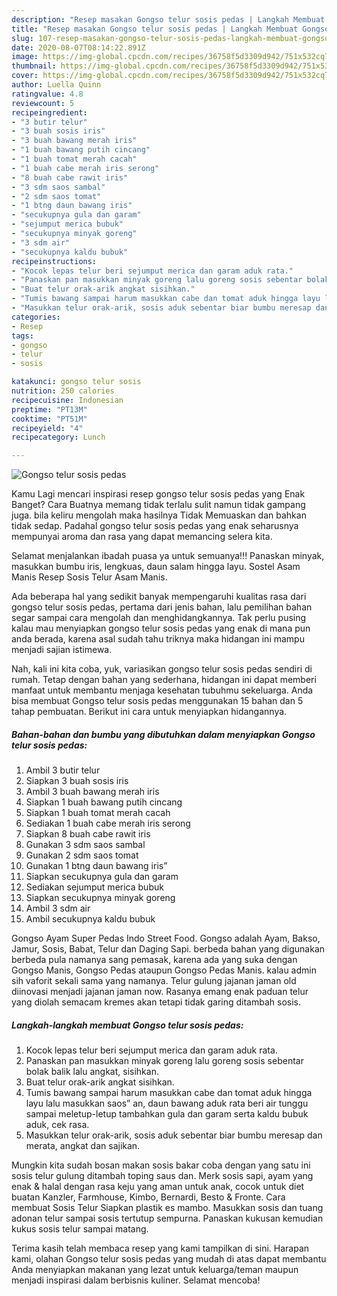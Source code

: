 ```yaml
---
description: "Resep masakan Gongso telur sosis pedas | Langkah Membuat Gongso telur sosis pedas Yang Enak Banget"
title: "Resep masakan Gongso telur sosis pedas | Langkah Membuat Gongso telur sosis pedas Yang Enak Banget"
slug: 107-resep-masakan-gongso-telur-sosis-pedas-langkah-membuat-gongso-telur-sosis-pedas-yang-enak-banget
date: 2020-08-07T08:14:22.891Z
image: https://img-global.cpcdn.com/recipes/36758f5d3309d942/751x532cq70/gongso-telur-sosis-pedas-foto-resep-utama.jpg
thumbnail: https://img-global.cpcdn.com/recipes/36758f5d3309d942/751x532cq70/gongso-telur-sosis-pedas-foto-resep-utama.jpg
cover: https://img-global.cpcdn.com/recipes/36758f5d3309d942/751x532cq70/gongso-telur-sosis-pedas-foto-resep-utama.jpg
author: Luella Quinn
ratingvalue: 4.8
reviewcount: 5
recipeingredient:
- "3 butir telur"
- "3 buah sosis iris"
- "3 buah bawang merah iris"
- "1 buah bawang putih cincang"
- "1 buah tomat merah cacah"
- "1 buah cabe merah iris serong"
- "8 buah cabe rawit iris"
- "3 sdm saos sambal"
- "2 sdm saos tomat"
- "1 btng daun bawang iris"
- "secukupnya gula dan garam"
- "sejumput merica bubuk"
- "secukupnya minyak goreng"
- "3 sdm air"
- "secukupnya kaldu bubuk"
recipeinstructions:
- "Kocok lepas telur beri sejumput merica dan garam aduk rata."
- "Panaskan pan masukkan minyak goreng lalu goreng sosis sebentar bolak balik lalu angkat, sisihkan."
- "Buat telur orak-arik angkat sisihkan."
- "Tumis bawang sampai harum masukkan cabe dan tomat aduk hingga layu lalu masukkan saos” an, daun bawang aduk rata beri air tunggu sampai meletup-letup tambahkan gula dan garam serta kaldu bubuk aduk, cek rasa."
- "Masukkan telur orak-arik, sosis aduk sebentar biar bumbu meresap dan merata, angkat dan sajikan."
categories:
- Resep
tags:
- gongso
- telur
- sosis

katakunci: gongso telur sosis 
nutrition: 250 calories
recipecuisine: Indonesian
preptime: "PT13M"
cooktime: "PT51M"
recipeyield: "4"
recipecategory: Lunch

---
```



![Gongso telur sosis pedas](https://img-global.cpcdn.com/recipes/36758f5d3309d942/751x532cq70/gongso-telur-sosis-pedas-foto-resep-utama.jpg)

Kamu Lagi mencari inspirasi resep gongso telur sosis pedas yang Enak Banget? Cara Buatnya memang tidak terlalu sulit namun tidak gampang juga. bila keliru mengolah maka hasilnya Tidak Memuaskan dan bahkan tidak sedap. Padahal gongso telur sosis pedas yang enak seharusnya mempunyai aroma dan rasa yang dapat memancing selera kita.

Selamat menjalankan ibadah puasa ya untuk semuanya!!! Panaskan minyak, masukkan bumbu iris, lengkuas, daun salam hingga layu. Sostel Asam Manis Resep Sosis Telur Asam Manis.

Ada beberapa hal yang sedikit banyak mempengaruhi kualitas rasa dari gongso telur sosis pedas, pertama dari jenis bahan, lalu pemilihan bahan segar sampai cara mengolah dan menghidangkannya. Tak perlu pusing kalau mau menyiapkan gongso telur sosis pedas yang enak di mana pun anda berada, karena asal sudah tahu triknya maka hidangan ini mampu menjadi sajian istimewa.


Nah, kali ini kita coba, yuk, variasikan gongso telur sosis pedas sendiri di rumah. Tetap dengan bahan yang sederhana, hidangan ini dapat memberi manfaat untuk membantu menjaga kesehatan tubuhmu sekeluarga. Anda bisa membuat Gongso telur sosis pedas menggunakan 15 bahan dan 5 tahap pembuatan. Berikut ini cara untuk menyiapkan hidangannya.

<!--inarticleads1-->

##### Bahan-bahan dan bumbu yang dibutuhkan dalam menyiapkan Gongso telur sosis pedas:

1. Ambil 3 butir telur
1. Siapkan 3 buah sosis iris
1. Ambil 3 buah bawang merah iris
1. Siapkan 1 buah bawang putih cincang
1. Siapkan 1 buah tomat merah cacah
1. Sediakan 1 buah cabe merah iris serong
1. Siapkan 8 buah cabe rawit iris
1. Gunakan 3 sdm saos sambal
1. Gunakan 2 sdm saos tomat
1. Gunakan 1 btng daun bawang iris”
1. Siapkan secukupnya gula dan garam
1. Sediakan sejumput merica bubuk
1. Siapkan secukupnya minyak goreng
1. Ambil 3 sdm air
1. Ambil secukupnya kaldu bubuk


Gongso Ayam Super Pedas Indo Street Food. Gongso adalah Ayam, Bakso, Jamur, Sosis, Babat, Telur dan Daging Sapi. berbeda bahan yang digunakan berbeda pula namanya sang pemasak, karena ada yang suka dengan Gongso Manis, Gongso Pedas ataupun Gongso Pedas Manis. kalau admin sih vaforit sekali sama yang namanya. Telur gulung jajanan jaman old diinovasi menjadi jajanan jaman now. Rasanya emang enak paduan telur yang diolah semacam kremes akan tetapi tidak garing ditambah sosis. 

<!--inarticleads2-->

##### Langkah-langkah membuat Gongso telur sosis pedas:

1. Kocok lepas telur beri sejumput merica dan garam aduk rata.
1. Panaskan pan masukkan minyak goreng lalu goreng sosis sebentar bolak balik lalu angkat, sisihkan.
1. Buat telur orak-arik angkat sisihkan.
1. Tumis bawang sampai harum masukkan cabe dan tomat aduk hingga layu lalu masukkan saos” an, daun bawang aduk rata beri air tunggu sampai meletup-letup tambahkan gula dan garam serta kaldu bubuk aduk, cek rasa.
1. Masukkan telur orak-arik, sosis aduk sebentar biar bumbu meresap dan merata, angkat dan sajikan.


Mungkin kita sudah bosan makan sosis bakar coba dengan yang satu ini sosis telur gulung ditambah toping saus dan. Merk sosis sapi, ayam yang enak &amp; halal dengan rasa keju yang aman untuk anak, cocok untuk diet buatan Kanzler, Farmhouse, Kimbo, Bernardi, Besto &amp; Fronte. Cara membuat Sosis Telur Siapkan plastik es mambo. Masukkan sosis dan tuang adonan telur sampai sosis tertutup sempurna. Panaskan kukusan kemudian kukus sosis telur sampai matang. 

Terima kasih telah membaca resep yang kami tampilkan di sini. Harapan kami, olahan Gongso telur sosis pedas yang mudah di atas dapat membantu Anda menyiapkan makanan yang lezat untuk keluarga/teman maupun menjadi inspirasi dalam berbisnis kuliner. Selamat mencoba!
